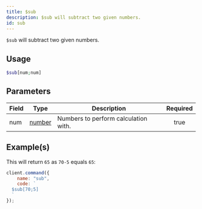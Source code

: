 ```yaml
---
title: $sub
description: $sub will subtract two given numbers.
id: sub
---
```


`$sub` will subtract two given numbers.

## Usage

```php
$sub[num;num]
```

## Parameters

| Field | Type                                                                                              | Description                          | Required |
| ----- | ------------------------------------------------------------------------------------------------- | ------------------------------------ | :------: |
| num   | [number](https://developer.mozilla.org/en-US/docs/Web/JavaScript/Reference/Global_Objects/Number) | Numbers to perform calculation with. |   true   |

## Example(s)

This will return `65` as `70-5` equals `65`:

```javascript
client.command({
    name: "sub",
    code: `
  $sub[70;5]
  `
});
```
